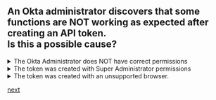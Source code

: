 ## An Okta administrator discovers that some functions are NOT working as expected after creating an API token.<br>Is this a possible cause?

<details>
  <summary>The Okta Administrator does NOT have correct permissions</summary>
<p>
  Yes
</p>
</details>


<details>
  <summary>The token was created with Super Administrator permissions</summary>
<p>
  No
</p>
</details>

<details>
  <summary>The token was created with an unsupported browser.</summary>
<p>
  No
</p>
</details>

[next](9.md)
